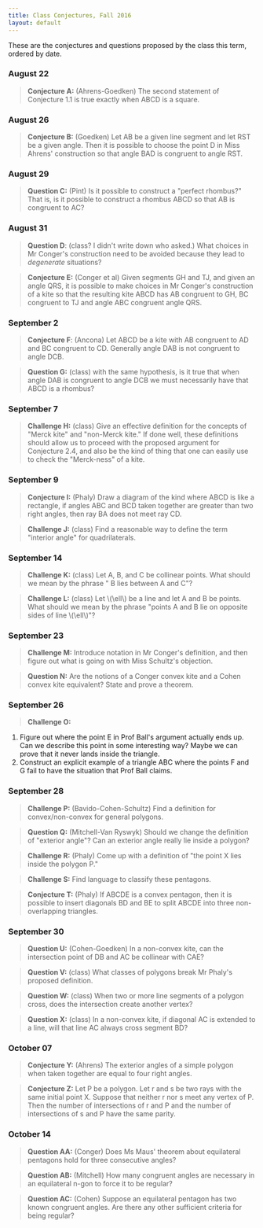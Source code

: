 ```yaml
---
title: Class Conjectures, Fall 2016
layout: default
---
```


These are the conjectures and questions proposed by the class this term,
ordered by date.

### August 22

> **Conjecture A:** (Ahrens-Goedken) The second statement of Conjecture 1.1 is
> true exactly when ABCD is a square.

### August 26

> **Conjecture B:** (Goedken) Let AB be a given line segment and let RST be a given
> angle. Then it is possible to choose the point D in Miss Ahrens' construction so
> that angle BAD is congruent to angle RST.

### August 29

> **Question C:** (Pint) Is it possible to construct a "perfect rhombus?" That is,
> is it possible to construct a rhombus ABCD so that AB is congruent to AC?

### August 31

> **Question D**: (class? I didn't write down who asked.) What choices in Mr Conger's
> construction need to be avoided because they lead to _degenerate_ situations?

> **Conjecture E:** (Conger et al) Given segments GH and TJ, and given an angle QRS,
it is possible to make choices in Mr Conger's construction of a kite so that the
resulting kite ABCD has AB congruent to GH, BC congruent to TJ and angle ABC congruent
angle QRS.

### September 2

> **Conjecture F**: (Ancona) Let ABCD be a kite with AB congruent to AD and BC congruent
to CD. Generally angle DAB is not congruent to angle DCB.


> **Question G:** (class) with the same hypothesis, is it true that when angle DAB is
congruent to angle DCB we must necessarily have that ABCD is a rhombus?

### September 7

> **Challenge H:** (class) Give an effective definition for the concepts of
> "Merck kite" and "non-Merck kite." If done well, these definitions should
> allow us to proceed with the proposed argument for Conjecture 2.4, and also be
> the kind of thing that one can easily use to check the "Merck-ness" of a kite.

### September 9

> **Conjecture I:** (Phaly) Draw a diagram of the kind where ABCD is like a rectangle,
if angles ABC and BCD taken together
are greater than two right angles, then ray BA does not meet ray CD.


> **Challenge J:** (class) Find a reasonable way to define the term "interior angle"
for quadrilaterals.

### September 14

> **Challenge K:** (class) Let A, B, and C be collinear points. What should we
mean by the phrase " B lies between A and C"?

> **Challenge L:** (class) Let \\(\ell\\) be a line and let A and B be points.
What should  we mean by the phrase "points A and B lie on opposite sides of
line \\(\ell\\)"?

### September 23

> **Challenge M:** Introduce notation in Mr Conger's definition, and then figure out
what is going on with Miss Schultz's objection.

> **Question N:** Are the notions of a Conger convex kite and a Cohen convex kite
equivalent? State and prove a theorem.

### September 26

> **Challenge O:**
  1. Figure out where the point E in Prof Ball's argument actually ends up.
  Can we describe this point in some interesting way? Maybe we can prove that
  it never lands inside the triangle.
  2. Construct an explicit example of a triangle ABC where the points F and G
  fail to have the situation that Prof Ball claims.



### September 28

> **Challenge P:** (Bavido-Cohen-Schultz) Find a definition for convex/non-convex for
general polygons.

> **Question Q:** (Mitchell-Van Ryswyk) Should we change the definition of "exterior angle"?
Can an exterior angle really lie inside a polygon?

> **Challenge R:** (Phaly) Come up with a definition of "the point X lies inside the polygon P."

> **Challenge S:** Find language to classify these pentagons.

> **Conjecture T:** (Phaly) If ABCDE is a convex pentagon, then it is possible to insert
diagonals BD and BE to split ABCDE into three non-overlapping triangles.

### September 30

> **Question U:** (Cohen-Goedken) In a non-convex kite, can the intersection
point of DB and AC be collinear with CAE?

> **Question V:** (class) What classes of polygons break Mr Phaly's proposed
definition.

> **Question W:** (class) When two or more line segments of a polygon cross,
does the intersection create another vertex?

> **Question X:** (class) In a non-convex kite, if diagonal AC is extended to a
line, will that line AC always cross segment BD?


### October 07

> **Conjecture Y:** (Ahrens) The exterior angles of a simple polygon  
when taken together are equal to four right angles.

> **Conjecture Z:** Let P be a polygon. Let r and s be two rays with the same initial
point X. Suppose that neither r nor s meet any vertex of P. Then the number of intersections
of r and P and the number of intersections of s and P have the same parity.

### October 14

> **Question AA:** (Conger) Does Ms Maus' theorem about equilateral pentagons hold
for three consecutive angles?

> **Question AB:** (Mitchell) How many congruent angles are necessary in an
equilateral n-gon to force it to be regular?

> **Question AC:** (Cohen) Suppose an equilateral pentagon has two known congruent angles.
Are there any other sufficient criteria for being regular?
